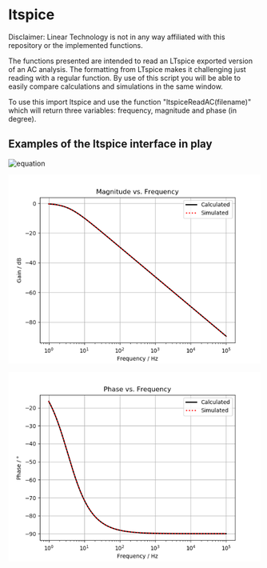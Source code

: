 # ltspice

Disclaimer: Linear Technology is not in any way affiliated with this repository or the implemented functions.

The functions presented are intended to read an LTspice exported version of an AC analysis. The formatting from LTspice makes it challenging just reading with a regular function. By use of this script you will be able to easily compare calculations and simulations in the same window.

To use this import ltspice and use the function "ltspiceReadAC(filename)" which will return three variables: frequency, magnitude and phase (in degree).


## Examples of the ltspice interface in play

![equation](https://www.codecogs.com/eqnedit.php?latex=\mathcal{W}(A,f)&space;=&space;(T,\bar{f}))

<p align="center">
  <img src="figures/magnitude.png" alt="Magnitude"/>
</p>

<p align="center">
  <img src="figures/phase.png" alt="Magnitude"/>
</p>